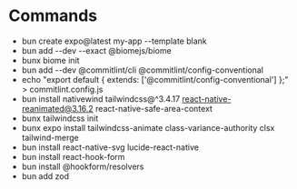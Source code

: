 # Commands

- bun create expo@latest my-app --template blank
- bun add --dev --exact @biomejs/biome
- bunx biome init
- bun add --dev @commitlint/cli @commitlint/config-conventional
- echo "export default { extends: ['@commitlint/config-conventional'] };" > commitlint.config.js
- bun install nativewind tailwindcss@^3.4.17 react-native-reanimated@3.16.2 react-native-safe-area-context
- bunx tailwindcss init
- bunx expo install tailwindcss-animate class-variance-authority clsx tailwind-merge
- bun install react-native-svg lucide-react-native
- bun install react-hook-form
- bun install @hookform/resolvers
- bun add zod 
